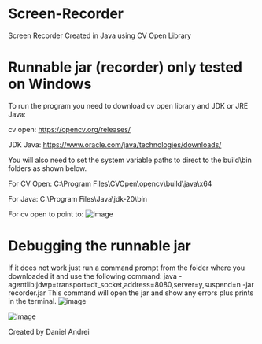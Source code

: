 # Screen-Recorder
Screen Recorder Created in Java using CV Open Library

# Runnable jar (recorder) only tested on Windows
To run the program you need to download cv open library and JDK or  JRE Java:

cv open: https://opencv.org/releases/

JDK Java: https://www.oracle.com/java/technologies/downloads/

You will also need to set the system variable paths to direct to the build\bin folders as shown below.

For CV Open:
C:\Program Files\CVOpen\opencv\build\java\x64

For Java:
C:\Program Files\Java\jdk-20\bin

For cv open to point to:
![image](https://user-images.githubusercontent.com/44091613/235814230-a99fdc59-c85a-4157-8327-5c2764785c98.png)


# Debugging the runnable jar
If it does not work just run a command prompt from the folder where you downloaded it and use the following command:
java -agentlib:jdwp=transport=dt_socket,address=8080,server=y,suspend=n -jar recorder.jar
This command will open the jar and show any errors plus prints in the terminal.
![image](https://user-images.githubusercontent.com/44091613/235815004-75ee95c1-d64d-4f21-9bfb-3fd93279807b.png)

![image](https://user-images.githubusercontent.com/44091613/235814451-def1aa1c-8561-4c1a-83e8-89ad7ba3194f.png)

Created by Daniel Andrei

